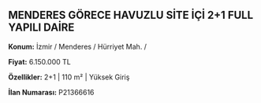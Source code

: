 ## MENDERES GÖRECE HAVUZLU SİTE İÇİ 2+1 FULL YAPILI DAİRE

**Konum:** İzmir / Menderes / Hürriyet Mah. /

**Fiyat:** 6.150.000 TL

**Özellikler:** 2+1 | 110 m² | Yüksek Giriş

**İlan Numarası:** P21366616
